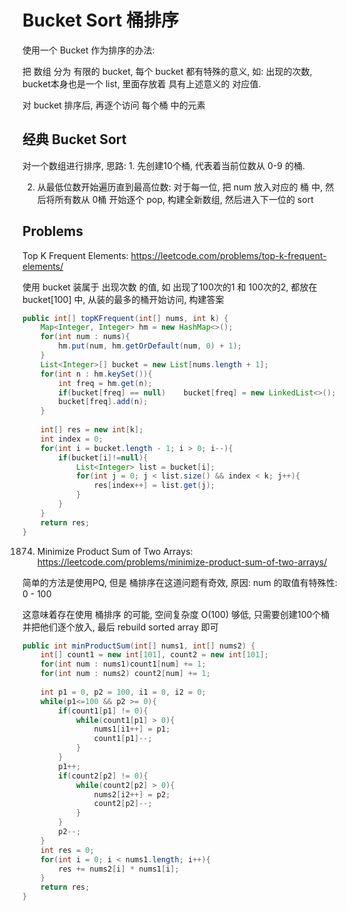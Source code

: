 # Bucket Sort 桶排序
使用一个 Bucket 作为排序的办法:

把 数组 分为 有限的 bucket, 每个 bucket 都有特殊的意义, 如: 出现的次数, bucket本身也是一个 list, 里面存放着 具有上述意义的 对应值.

对 bucket 排序后, 再逐个访问 每个桶 中的元素

## 经典 Bucket Sort
对一个数组进行排序, 思路: 1. 先创建10个桶, 代表着当前位数从 0-9 的桶.

2. 从最低位数开始遍历直到最高位数: 对于每一位, 把 num 放入对应的 桶 中, 然后将所有数从 0桶 开始逐个 pop, 构建全新数组, 然后进入下一位的 sort 

## Problems
Top K Frequent Elements: https://leetcode.com/problems/top-k-frequent-elements/

使用 bucket 装属于 出现次数 的值, 如 出现了100次的1 和 100次的2, 都放在 bucket[100] 中, 从装的最多的桶开始访问, 构建答案

```java
public int[] topKFrequent(int[] nums, int k) {
    Map<Integer, Integer> hm = new HashMap<>();        
    for(int num : nums){
        hm.put(num, hm.getOrDefault(num, 0) + 1);
    }
    List<Integer>[] bucket = new List[nums.length + 1];
    for(int n : hm.keySet()){
        int freq = hm.get(n);
        if(bucket[freq] == null)    bucket[freq] = new LinkedList<>();
        bucket[freq].add(n);
    }
    
    int[] res = new int[k];
    int index = 0;
    for(int i = bucket.length - 1; i > 0; i--){
        if(bucket[i]!=null){
            List<Integer> list = bucket[i];
            for(int j = 0; j < list.size() && index < k; j++){
                res[index++] = list.get(j);
            }
        }
    }
    return res;
}
```

1874. Minimize Product Sum of Two Arrays: https://leetcode.com/problems/minimize-product-sum-of-two-arrays/

简单的方法是使用PQ, 但是 桶排序在这道问题有奇效, 原因: num 的取值有特殊性: 0 - 100

这意味着存在使用 桶排序 的可能, 空间复杂度 O(100) 够低, 只需要创建100个桶并把他们逐个放入, 最后 rebuild sorted array 即可

```java
public int minProductSum(int[] nums1, int[] nums2) {
    int[] count1 = new int[101], count2 = new int[101];
    for(int num : nums1)count1[num] += 1;
    for(int num : nums2) count2[num] += 1;
    
    int p1 = 0, p2 = 100, i1 = 0, i2 = 0;
    while(p1<=100 && p2 >= 0){
        if(count1[p1] != 0){
            while(count1[p1] > 0){
                nums1[i1++] = p1;
                count1[p1]--;
            }
        }
        p1++;
        if(count2[p2] != 0){
            while(count2[p2] > 0){
                nums2[i2++] = p2;
                count2[p2]--;
            }
        }
        p2--;
    }
    int res = 0;
    for(int i = 0; i < nums1.length; i++){
        res += nums2[i] * nums1[i];
    }
    return res;
}
```